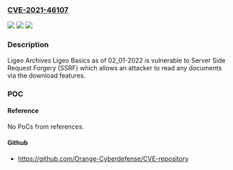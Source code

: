 ### [CVE-2021-46107](https://cve.mitre.org/cgi-bin/cvename.cgi?name=CVE-2021-46107)
![](https://img.shields.io/static/v1?label=Product&message=n%2Fa&color=blue)
![](https://img.shields.io/static/v1?label=Version&message=n%2Fa&color=blue)
![](https://img.shields.io/static/v1?label=Vulnerability&message=n%2Fa&color=brighgreen)

### Description

Ligeo Archives Ligeo Basics as of 02_01-2022 is vulnerable to Server Side Request Forgery (SSRF) which allows an attacker to read any documents via the download features.

### POC

#### Reference
No PoCs from references.

#### Github
- https://github.com/Orange-Cyberdefense/CVE-repository

